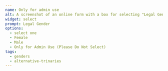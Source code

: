 ```yaml
---
name: Only for admin use
alt: A screenshot of an online form with a box for selecting "Legal Gender", with a placeholder of "select one" and the options "Female", "Male", and "Only for Admin Use (Please Do Not Select)".
widget: select
prompt: Legal Gender
options:
  - select one
  - Female
  - Male
  - Only for Admin Use (Please Do Not Select)
tags:
  - genders
  - alternative-trinaries
---
```

